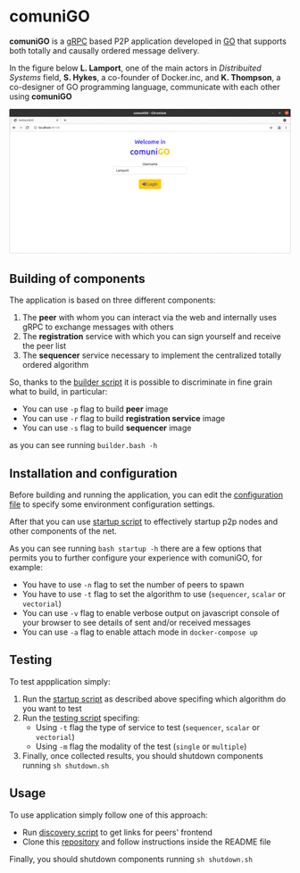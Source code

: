 # comuniGO

**comuniGO** is a [gRPC](https://grpc.io/docs/languages/go/) based P2P application developed in [GO](https://golang.org/) that supports both totally and causally ordered message delivery.

In the figure below **L. Lamport**, one of the main actors in _Distribuited Systems_ field, **S. Hykes**, a co-founder of Docker.inc, and **K. Thompson**, a co-designer of GO programming language, communicate with each other using **comuniGO**

![Demo of comuniGO](documentation/readme-gif/comunigo.gif)

## Building of components
The application is based on three different components:
1. The **peer** with whom you can interact via the web and internally uses gRPC to exchange messages with others
2. The **registration** service with which you can sign yourself and receive the peer list
3. The **sequencer** service necessary to implement the centralized totally ordered algorithm

So, thanks to the [builder script](build/builder.bash) it is possible to discriminate in fine grain what to build, in particular:
- You can use `-p` flag to build **peer** image
- You can use `-r` flag to build **registration service** image
- You can use `-s` flag to build **sequencer** image

as you can see running `builder.bash -h`

## Installation and configuration
Before building and running the application, you can edit the [configuration file](build/comunigo.cfg) to specify some environment configuration settings.

After that you can use [startup script](build/startup.bash) to effectively startup p2p nodes and other components of the net.

As you can see running `bash startup -h` there are a few options that permits you to further configure your experience with comuniGO, for example:
- You have to use `-n` flag to set the number of peers to spawn
- You have to use `-t` flag to set the algorithm to use (`sequencer`, `scalar` or `vectorial`)
- You can use `-v` flag to enable verbose output on javascript console of your browser to see details of sent and/or received messages
- You can use `-a` flag to enable attach mode in `docker-compose up` 

## Testing
To test appplication simply:
1. Run the [startup script](build/startup.bash) as described above specifing which algorithm do you want to test
2. Run the [testing script](build/test.bash) specifing:
    - Using `-t` flag the type of service to test (`sequencer`, `scalar` or `vectorial`)
    - Using `-m` flag the modality of the test (`single` or `multiple`)
3. Finally, once collected results, you should shutdown components running `sh shutdown.sh`

## Usage
To use application simply follow one of this approach:
- Run [discovery script](build/discover.sh) to get links for peers' frontend
- Clone this [repository](https://gitlab.com/tibwere/comunigo-peer-discovery) and follow instructions inside the README file

Finally, you should shutdown components running `sh shutdown.sh`


